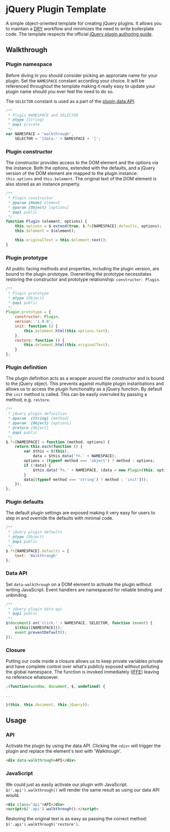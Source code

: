 # jQuery Plugin Template

A simple object-oriented template for creating jQuery plugins. It allows you to
maintain a [DRY](http://en.wikipedia.org/wiki/Don't_repeat_yourself) workflow
and minimizes the need to write boilerplate code. The template respects the
official [jQuery plugin authoring guide](http://learn.jquery.com/plugins/).

## Walkthrough

### Plugin namespace

Before diving in you should consider picking an approriate name for your plugin.
Set the `NAMESPACE` constant according your choice. It will be referenced
throughout the template making it really easy to update your plugin name
should you ever feel the need to do so.

The `SELECTOR` constant is used as a part of the [plugin data API](#data-api).

``` javascript
/**
 * Plugin NAMESPACE and SELECTOR
 * @type {String}
 * @api private
 */
var NAMESPACE = 'walkthrough',
    SELECTOR = '[data-' + NAMESPACE + ']';
```

### Plugin constructor

The constructor provides access to the DOM element and the options via the
instance. Both the options, extended with the defaults, and a jQuery version of
the DOM element are mapped to the plugin instance: `this.options` and
`this.$element`. The original text of the DOM element is also stored as an
instance property.

``` javascript
/**
 * Plugin constructor
 * @param {Node} element
 * @param {Object} [options]
 * @api public
 */
function Plugin (element, options) {
    this.options = $.extend(true, $.fn[NAMESPACE].defaults, options);
    this.$element = $(element);

    this.originalText = this.$element.text();
}
```

### Plugin prototype

All public facing methods and properties, including the plugin version, are
bound to the plugin prototype. Overwriting the prototype necessitates restoring
the constructor and prototype relationship: `constructor: Plugin`.

``` javascript
/**
 * Plugin prototype
 * @type {Object}
 * @api public
 */
Plugin.prototype = {
    constructor: Plugin,
    version: '1.0.0',
    init: function () {
        this.$element.html(this.options.text);
    },
    restore: function () {
        this.$element.html(this.originalText);
    }
};
```

### Plugin definition

The plugin definition acts as a wrapper around the constructor and is bound to
the jQuery object. This prevents against multiple plugin instantiations and
allows us to access the plugin functionality as a jQuery function. By default
the `init` method is called. This can be easily overruled by passing a method,
e.g. `restore`.

``` javascript
/**
 * jQuery plugin definition
 * @param  {String} [method]
 * @param  {Object} [options]
 * @return {Object}
 * @api public
 */
$.fn[NAMESPACE] = function (method, options) {
    return this.each(function () {
        var $this = $(this),
            data = $this.data('fn.' + NAMESPACE);
        options = (typeof method === 'object') ? method : options;
        if (!data) {
            $this.data('fn.' + NAMESPACE, (data = new Plugin(this, options)));
        }
        data[(typeof method === 'string') ? method : 'init']();
    });
};
```

### Plugin defaults

The default plugin settings are exposed making it very easy for users to step in
and override the defaults with minimal code.

``` javascript
/**
 * jQuery plugin defaults
 * @type {Object}
 * @api public
 */
$.fn[NAMESPACE].defaults = {
    text: 'Walkthrough'
};
```
<a id="data-api"></a>
### Data API

Set `data-walkthrough` on a DOM element to activate the plugin without writing
JavaScript. Event handlers are namespaced for reliable binding and unbinding.

``` javascript
/**
 * jQuery plugin data api
 * @api public
 */
$(document).on('click.' + NAMESPACE, SELECTOR, function (event) {
    $(this)[NAMESPACE]();
    event.preventDefault();
});
```

### Closure

Putting our code inside a closure allows us to keep private variables private
and have complete control over what's publicly exposed without polluting the
global namespace. The function is invoked immediately
([IFFE](http://en.wikipedia.org/wiki/Immediately-invoked_function_expression))
leaving no reference whatsoever.

``` javascript
;(function(window, document, $, undefined) {

...

}(this, this.document, this.jQuery));
```

## Usage

### API

Activate the plugin by using the data API. Clicking the `<div>` will trigger the
plugin and replace the element's text with 'Walktrough'.

``` html
<div data-walkthrough>API</div>
```

### JavaScript

We could just as easily activate our plugin with JavaScript.
`$('.api').walkthrough()` will render the same result as using our data API
would.

``` html
<div class="api">API</div>
<script>$('.api').walkthrough();</script>
```

Restoring the original text is as easy as passing the correct method:
`$('.api').walkthrough('restore')`.

